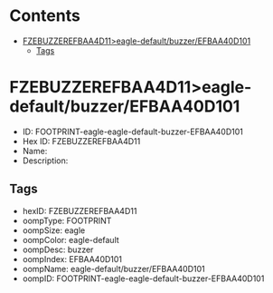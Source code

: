



Contents
========

* [FZEBUZZEREFBAA4D11>eagle-default/buzzer/EFBAA40D101](#fzebuzzerefbaa4d11eagle-defaultbuzzerefbaa40d101)
	* [Tags](#tags)

# FZEBUZZEREFBAA4D11>eagle-default/buzzer/EFBAA40D101

- ID: FOOTPRINT-eagle-eagle-default-buzzer-EFBAA40D101
- Hex ID: FZEBUZZEREFBAA4D11
- Name: 
- Description: 

## Tags

- hexID: FZEBUZZEREFBAA4D11
- oompType: FOOTPRINT
- oompSize: eagle
- oompColor: eagle-default
- oompDesc: buzzer
- oompIndex: EFBAA40D101
- oompName: eagle-default/buzzer/EFBAA40D101
- oompID: FOOTPRINT-eagle-eagle-default-buzzer-EFBAA40D101
